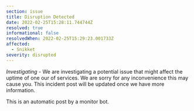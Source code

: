 ```yaml
---
section: issue
title: Disruption Detected
date: 2022-02-25T15:28:11.744744Z
resolved: true
informational: false
resolvedWhen: 2022-02-25T15:29:23.001733Z
affected:
  - Snikket
severity: disrupted
---
```

*Investigating* - We are investigating a potential issue that might affect the uptime of one our of services. We are sorry for any inconvenience this may cause you. This incident post will be updated once we have more information.

This is an automatic post by a monitor bot.
        
